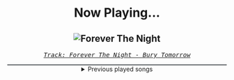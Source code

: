 <div align="center"> 
<h1>Now Playing...</h1>

![Forever The Night](https://i.scdn.co/image/ab67616d00001e020dd54ee8e4aaf5c0e5de7251)
--
_<samp><a href="https://open.spotify.com/track/2NBUAPJIv8XdgUX9t8VxOo">Track: Forever The Night - Bury Tomorrow</a></samp>_

<div style="border: 1px #4B5054 solid"></div>
<details>
  <summary>
    Previous played songs
  </summary>
  <table>
    <thead>
      <tr>
        <th>
          Artist
        </th>
        <th>
          Song
        </th>
        <th>
          Link
        </th>
      </tr>
    </thead>
    <tbody>
      <tr><td>Bury Tomorrow</td><td>Forever The Night</td><td><a href="https://open.spotify.com/track/2NBUAPJIv8XdgUX9t8VxOo">https://open.spotify.com/track/2NBUAPJIv8XdgUX9t8VxOo</a></td></tr><tr><td>Sleep Theory</td><td>Just A Mistake</td><td><a href="https://open.spotify.com/track/2z9otlspqjNf9aMa04PFI5">https://open.spotify.com/track/2z9otlspqjNf9aMa04PFI5</a></td></tr><tr><td>Dayseeker</td><td>Crooked Soul</td><td><a href="https://open.spotify.com/track/0jFp0az0xVeNIEzf0RMjUN">https://open.spotify.com/track/0jFp0az0xVeNIEzf0RMjUN</a></td></tr><tr><td>The Plot In You</td><td>Left Behind</td><td><a href="https://open.spotify.com/track/06j7eVHrgRSt9eQSWhH3zK">https://open.spotify.com/track/06j7eVHrgRSt9eQSWhH3zK</a></td></tr><tr><td>Memphis May Fire</td><td>Shapeshifter</td><td><a href="https://open.spotify.com/track/5ygnLI5tPzIxNbJamKzeBw">https://open.spotify.com/track/5ygnLI5tPzIxNbJamKzeBw</a></td></tr><tr><td>Dead Eyes</td><td>Better Off</td><td><a href="https://open.spotify.com/track/4i7gIsB3TkUwMsmVJVzpp4">https://open.spotify.com/track/4i7gIsB3TkUwMsmVJVzpp4</a></td></tr><tr><td>Dayseeker</td><td>Dark Sun</td><td><a href="https://open.spotify.com/track/7hcSqcV1M2aP8Nxvlzlos3">https://open.spotify.com/track/7hcSqcV1M2aP8Nxvlzlos3</a></td></tr><tr><td>Archers</td><td>Drag Me Out</td><td><a href="https://open.spotify.com/track/10ATQv1vPZbCK1PnIBUwer">https://open.spotify.com/track/10ATQv1vPZbCK1PnIBUwer</a></td></tr><tr><td>The Plot In You</td><td>Pretend</td><td><a href="https://open.spotify.com/track/0LdDb2qhSnnhR8mOjr2a8I">https://open.spotify.com/track/0LdDb2qhSnnhR8mOjr2a8I</a></td></tr><tr><td>Sleep Theory</td><td>Numb</td><td><a href="https://open.spotify.com/track/4aoQieyuKhiKwgukgJTg6n">https://open.spotify.com/track/4aoQieyuKhiKwgukgJTg6n</a></td></tr><tr><td>Siamese</td><td>Vertigo</td><td><a href="https://open.spotify.com/track/2KnQDBg73g1AfjZnIlhhH4">https://open.spotify.com/track/2KnQDBg73g1AfjZnIlhhH4</a></td></tr><tr><td>Motionless In White</td><td>Werewolf</td><td><a href="https://open.spotify.com/track/1e1rQNYCZToyBDDka1Io34">https://open.spotify.com/track/1e1rQNYCZToyBDDka1Io34</a></td></tr><tr><td>Bury Tomorrow</td><td>Black Flame</td><td><a href="https://open.spotify.com/track/6ksA9HQ0aCXhyFR4pe7EmE">https://open.spotify.com/track/6ksA9HQ0aCXhyFR4pe7EmE</a></td></tr><tr><td>Bury Tomorrow</td><td>Wasteland</td><td><a href="https://open.spotify.com/track/3oxC0BJK1myvPeNc96v7AN">https://open.spotify.com/track/3oxC0BJK1myvPeNc96v7AN</a></td></tr><tr><td>The Plot In You</td><td>Spare Me</td><td><a href="https://open.spotify.com/track/04NfX1qK7HBIzejYQhj6qn">https://open.spotify.com/track/04NfX1qK7HBIzejYQhj6qn</a></td></tr><tr><td>Memphis May Fire</td><td>Misery</td><td><a href="https://open.spotify.com/track/6gfUOprNMeD8amncMOSFl0">https://open.spotify.com/track/6gfUOprNMeD8amncMOSFl0</a></td></tr><tr><td>Archers</td><td>Bitter</td><td><a href="https://open.spotify.com/track/27OiBiyR4jnErJRdErnl0G">https://open.spotify.com/track/27OiBiyR4jnErJRdErnl0G</a></td></tr><tr><td>We Came As Romans</td><td>Plagued</td><td><a href="https://open.spotify.com/track/6xC8tcFBMMjJIyfPw66lDF">https://open.spotify.com/track/6xC8tcFBMMjJIyfPw66lDF</a></td></tr><tr><td>Bad Omens</td><td>Who are you?</td><td><a href="https://open.spotify.com/track/1Gr0kbo4cgxYmhJa2lZX1a">https://open.spotify.com/track/1Gr0kbo4cgxYmhJa2lZX1a</a></td></tr><tr><td>Memphis May Fire</td><td>Hell Is Empty</td><td><a href="https://open.spotify.com/track/0YqzVD5YqaykValzOY29aV">https://open.spotify.com/track/0YqzVD5YqaykValzOY29aV</a></td></tr>
    </tbody>
  </table>
</details>

</div>

